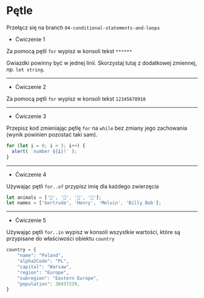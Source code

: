 # Pętle

Przełącz się na branch `04-conditional-statements-and-loops`

- Ćwiczenie 1

Za pomocą pętli `for` wypisz w konsoli tekst
`******`

Gwiazdki powinny być w jednej linii. Skorzystaj tutaj z dodatkowej zmiennej,
np. `let string`.

---

- Ćwiczenie 2

Za pomocą pętli `for` wypisz w konsoli tekst
`12345678910`

---

- Ćwiczenie 3

Przepisz kod zmieniając pętlę `for` na `while` bez zmiany
jego zachowania (wynik powinien pozostać taki sam).

```js
for (let i = 0; i < 3; i++) {
  alert( `number ${i}!` );
}
```

---

- Ćwiczenie 4

Używając pętli `for..of` przypisz imię dla każdego zwierzęcia

```js
let animals = ['🐔', '🐷', '🐑', '🐇'];
let names = ['Gertrude', 'Henry', 'Melvin', 'Billy Bob'];
```

---

- Ćwiczenie 5

Używając pętli `for..in` wypisz w konsoli wszystkie wartości,
które są przypisane do właściwości obiektu `country`

```js
country = {
    "name": "Poland",
    "alpha2Code": "PL",
    "capital": "Warsaw",
    "region": "Europe",
    "subregion": "Eastern Europe",
    "population": 38437239,
}
```
